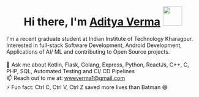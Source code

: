 <h1 align="center">
  Hi there, I'm <a href="https://wweverma1.github.io/" target="_blank">Aditya Verma</a>
  <img src="https://media.tenor.com/SNL9_xhZl9oAAAAi/waving-hand-joypixels.gif" height="50" />
</h1>

I'm a recent graduate student at Indian Institute of Technology Kharagpur.
<br />
Interested in full-stack Software Development, Android Development, Applications of AI/ ML and contributing to Open Source projects.
<br />
<br />
💬 Ask me about Kotlin, Flask, Golang, Express, Python, ReactJs, C++, C, PHP, SQL, Automated Testing and CI/ CD Pipelines
<br />
📫 Reach out to me at: wweverma1@gmail.com
<br />
⚡ Fun fact: Ctrl C, Ctrl V, Ctrl Z saved more lives than Batman :smile:
<br />
